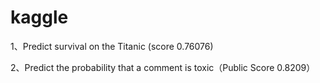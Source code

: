 # kaggle
1、Predict survival on the Titanic (score 0.76076)

2、Predict the probability that a comment is toxic（Public Score 0.8209） 
